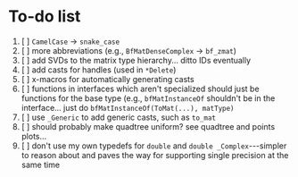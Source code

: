 # To-do list

1. [ ] `CamelCase` -> `snake_case`
2. [ ] more abbreviations (e.g., `BfMatDenseComplex` -> `bf_zmat`)
3. [ ] add SVDs to the matrix type hierarchy... ditto IDs eventually
4. [ ] add casts for handles (used in `*Delete`)
5. [ ] x-macros for automatically generating casts
6. [ ] functions in interfaces which aren't specialized should just be functions for the base type (e.g., `bfMatInstanceOf` shouldn't be in the interface... just do `bfMatInstanceOf(ToMat(...), matType)`
7. [ ] use `_Generic` to add generic casts, such as `to_mat`
8. [ ] should probably make quadtree uniform? see quadtree and points plots...
9. [ ] don't use my own typedefs for `double` and `double _Complex`---simpler to reason about and paves the way for supporting single precision at the same time

